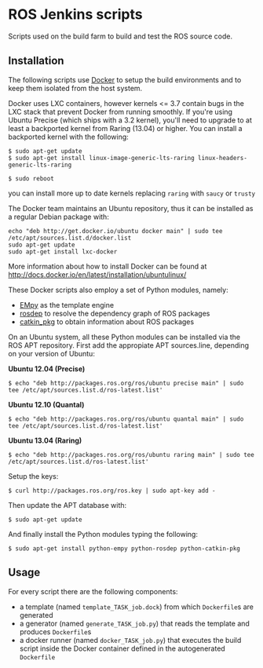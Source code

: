 ROS Jenkins scripts
===================

Scripts used on the build farm to build and test the ROS source code.

Installation
------------

The following scripts use [Docker](http://docker.io) to setup the build environments and to keep them isolated from the host system.

Docker uses LXC containers, however kernels <= 3.7 contain bugs in the LXC stack that prevent Docker from running smoothly. If you're using Ubuntu Precise (which ships with a 3.2 kernel), you'll need to upgrade to at least a backported kernel from Raring (13.04) or higher. You can install a backported kernel with the following:

```
$ sudo apt-get update
$ sudo apt-get install linux-image-generic-lts-raring linux-headers-generic-lts-raring

$ sudo reboot
```

you can install more up to date kernels replacing ```raring``` with ```saucy``` or ```trusty```

The Docker team maintains an Ubuntu repository, thus it can be installed as a regular Debian package with:

```
echo "deb http://get.docker.io/ubuntu docker main" | sudo tee /etc/apt/sources.list.d/docker.list
sudo apt-get update
sudo apt-get install lxc-docker
```

More information about how to install Docker can be found at http://docs.docker.io/en/latest/installation/ubuntulinux/

These Docker scripts also employ a set of Python modules, namely:

* [EMpy](http://www.alcyone.com/software/empy/) as the template engine
* [rosdep](http://wiki.ros.org/rosdep) to resolve the dependency graph of ROS packages
* [catkin_pkg](http://wiki.ros.org/catkin_pkg) to obtain information about ROS packages

On an Ubuntu system, all these Python modules can be installed via the ROS APT repository. First add the appropiate APT sources.line, depending on your version of Ubuntu:

**Ubuntu 12.04 (Precise)**
```
$ echo "deb http://packages.ros.org/ros/ubuntu precise main" | sudo tee /etc/apt/sources.list.d/ros-latest.list'
```

**Ubuntu 12.10 (Quantal)**
```
$ echo "deb http://packages.ros.org/ros/ubuntu quantal main" | sudo tee /etc/apt/sources.list.d/ros-latest.list'
```

**Ubuntu 13.04 (Raring)**
```
$ echo "deb http://packages.ros.org/ros/ubuntu raring main" | sudo tee /etc/apt/sources.list.d/ros-latest.list'
```

Setup the keys:
```
$ curl http://packages.ros.org/ros.key | sudo apt-key add -
```

Then update the APT database with:
```
$ sudo apt-get update
```

And finally install the Python modules typing the following:
```
$ sudo apt-get install python-empy python-rosdep python-catkin-pkg
```

Usage
-----

For every script there are the following components:

- a template (named ```template_TASK_job.dock```) from which ```Dockerfile```s are generated
- a generator (named ```generate_TASK_job.py```) that reads the template and produces ```Dockerfile```s
- a docker runner (named ```docker_TASK_job.py```) that executes the build script inside the Docker container defined in the autogenerated ```Dockerfile```
